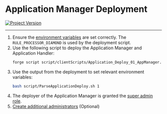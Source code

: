 # Application Manager Deployment
[![Project Version][version-image]][version-url]

---

1. Ensure the [environment variables][environment-url] are set correctly. The `RULE_PROCESSOR_DIAMOND` is used by the deployment script.
2. Use the following script to deploy the Application Manager and Application Handler: 
    ```bash
    forge script script/clientScripts/Application_Deploy_01_AppManager.s.sol --ffi --broadcast
    ```
3. Use the output from the deployment to set relevant environment variables:
    ```bash
    bash script/ParseApplicationDeploy.sh 1
    ```
4. The deployer of the Application Manager is granted the [super admin role](../permissions/ADMIN-ROLES.md). 
5. [Create additional administrators][createAdminRole-url] (Optional)



<!-- These are the body links -->
[createAdminRole-url]: ../permissions/ADMIN-CONFIG.md
[deploymentDirectory-url]: ./DEPLOYMENT-DIRECTORY.md
[environment-url]: ./SET-ENVIRONMENT.md



<!-- These are the header links -->
[version-image]: https://img.shields.io/badge/Version-1.3.0-brightgreen?style=for-the-badge&logo=appveyor
[version-url]: https://github.com/thrackle-io/Tron